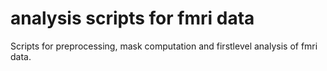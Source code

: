 # analysis scripts for fmri data
Scripts for preprocessing, mask computation and firstlevel analysis of fmri data. 
